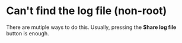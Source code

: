 # Can't find the log file (non-root)
There are mutiple ways to do this. Usually, pressing the **Share log file** button is enough.

